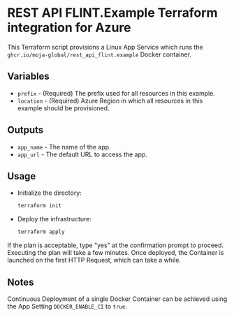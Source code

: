 # REST API FLINT.Example Terraform integration for Azure

This Terraform script provisions a Linux App Service which runs the `ghcr.io/moja-global/rest_api_flint.example` Docker container.

## Variables

- `prefix` - (Required) The prefix used for all resources in this example.
- `location` - (Required) Azure Region in which all resources in this example should be provisioned.

## Outputs

- `app_name` - The name of the app.
- `app_url` - The default URL to access the app.

## Usage

- Initialize the directory:
    ```sh
    terraform init
    ```

- Deploy the infrastructure:
    ```sh
    terraform apply
    ```

If the plan is acceptable, type "yes" at the confirmation prompt to proceed. Executing the plan will take a few minutes. Once deployed, the Container is launched on the first HTTP Request, which can take a while.

## Notes

Continuous Deployment of a single Docker Container can be achieved using the App Setting `DOCKER_ENABLE_CI` to `true`.